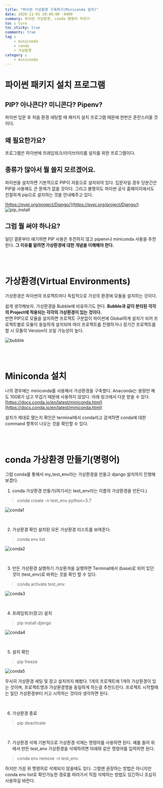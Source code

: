 ```yaml
---
title: "파이썬 가상환경 구축하기(Miniconda 설치)"
date: 2020-11-01 20:49:00 -0400
summary: 파이썬 가상환경, conda 명령어 익히기
toc : ture
toc_sticky: true
comments: true
tag : 
    - miniconda
    - conda
    - 가상환경
category : 
    - miniconda
---
```


# 파이썬 패키지 설치 프로그램

## PIP? 아나콘다? 미니콘다? Pipenv?

파이썬 입문 후 처음 환경 세팅할 때 패키지 설치 프로그램 때문에 한번은 혼란스러울 것이다.

## 왜 필요한가요?
프로그램은 파이썬에 프레임워크/라이브러리를 설치를 위한 프로그램이다.

## 종류가 많아서 뭘 쓸지 모르겠어요.
파이썬을 설치하면 기본적으로 PIP이 자동으로 설치되어 있다. 입문자일 경우 당분간은 PIP을 사용해도 큰 문제가 없을 것이다. 그리고 불행히도 파이썬 공식 홈페이지에서도 친절하게 pip으로 설치하는 것을 안내해주고 있다.

[https://pypi.org/project/Django/](https://pypi.org/project/Django/)
![pip_install](https://i.ibb.co/Ltm287Z/pipinstall.png)


## 그럼 뭘 써야 하나요?
일단 결론부터 얘기하면 PIP 사용은 추천하지 않고 pipenv나 miniconda 사용을 추천한다. **그 이유를 알려면 가상환경에 대한 개념을 이해해야 한다.**

<br><br>

# 가상환경(Virtual Environments)
가상환경은 파이썬의 프로젝트마다 독립적으로 가상의 환경에 모듈을 설치하는 것이다.  

쉽게 생각해보자. 가상환경을 Bubble에 비유하기도 한다. **Bubble과 같이 분리된 각각의 Project에 적용되는 각각의 가상환경이 있는 것이다.**  
반면 PIP으로 모듈을 설치하면 프로젝트 구분없이 파이썬에 Global하게 설치가 되어 프로젝트별로 모듈이 동일하게 설치되며 여러 프로젝트를 진행하거나 장기간 프로젝트를 할 시 모듈의 Version이 꼬일 가능성이 높다.

![bubble](https://i.ibb.co/6mRWZN7/bubble.png)

<br><br>

# Miniconda 설치
나의 경우에는 miniconda를 사용해서 가상환경을 구축했다. Anaconda는 용량만 해도 10GB가 넘고 무겁기 때문에 사용하지 않았다. 아래 링크에서 다운 받을 수 있다.
[https://docs.conda.io/en/latest/miniconda.html](https://docs.conda.io/en/latest/miniconda.html)

설치가 제대로 됐는지 확인은 terminal에서 conda라고 검색하면 conda에 대한 command 항목이 나오는 것을 확인할 수 있다.

<br><br>

# conda 가상환경 만들기(명령어)

그럼 conda를 통해서 my_test_env라는 가상환경을 만들고 django 설치까지 진행해보겠다.

1) conda 가상환경 만들기(여기서는 test_env라는 이름의 가상환경을 만든다.)
> conda create -n test_env python=3.7

![conda1](https://i.ibb.co/h8y2kjc/move1.gif)

<br>

2) 가상환경 확인
설치된 모든 가상환경 리스트를 보여준다.
> conda env list

![conda2](https://i.ibb.co/T4kh9Wm/condaenvlist.png)

<br>

3) 만든 가상환경 실행하기
가상환겨을 실행하면 Terminal에서 (base)로 되어 있던 것이 (test_env)로 바뀌는 것을 확인 할 수 있다.
> conda activate test_env

![conda3](https://i.ibb.co/gWv10zx/condaactivatetestenv.png)

<br>

4) 프레임워크(장고) 설치
> pip install django

![conda4](https://i.ibb.co/TkGKRVh/pipinstalldjango.png)

<br>

5) 설치 확인
> pip freeze

![conda5](https://i.ibb.co/KKb9QCp/pipfreee.png)

무사히 가상환경 세팅 및 장고 설치까지 해봤다. 1개의 프로젝트에 1개의 가상환경이 있는 것이며, 프로젝트명과 가상환경명을 동일하게 하는걸 추천드린다. 프로젝트 시작할때는 일단 가상환경부터 키고 시작하는 것이라 생각하면 된다.

<br>

6) 가상환경 종료
> pip deactivate

<br>

7) 가상환경 삭제
기본적으로 가상환경 삭제는 명령어를 사용하면 된다.
예를 들어 위에서 만든 test_env 가상환경을 삭제하려면 아래와 같은 명령어를 입력하면 된다.
> conda env remove -n test_env

하지만 가끔 위 명령어로 삭제되지 않을때도 있다. 그럴땐 권장하는 방법은 아니지만 conda env list로 확인가능한 경로를 따라가서 직접 삭제하는 방법도 있긴하니 조심히 사용하길 바란다.